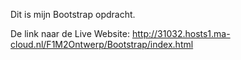 Dit is mijn Bootstrap opdracht.

De link naar de Live Website:
http://31032.hosts1.ma-cloud.nl/F1M2Ontwerp/Bootstrap/index.html 
